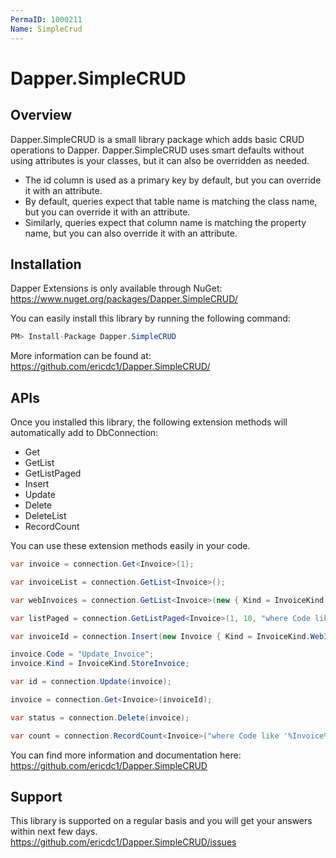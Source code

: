 ```yaml
---
PermaID: 1000211
Name: SimpleCrud
---
```


# Dapper.SimpleCRUD

## Overview
Dapper.SimpleCRUD is a small library package which adds basic CRUD operations to Dapper. Dapper.SimpleCRUD uses smart defaults without using attributes is your classes, but it can also be overridden as needed.

- The id column is used as a primary key by default, but you can override it with an attribute.
- By default, queries expect that table name is matching the class name, but you can override it with an attribute.
- Similarly, queries expect that column name is matching the property name, but you can also override it with an attribute.

## Installation
Dapper Extensions is only available through NuGet: <a href="https://www.nuget.org/packages/Dapper.SimpleCRUD/" target="_blank">https://www.nuget.org/packages/Dapper.SimpleCRUD/</a>

You can easily install this library by running the following command:

```csharp
PM> Install-Package Dapper.SimpleCRUD 
```

More information can be found at: <a href="https://github.com/ericdc1/Dapper.SimpleCRUD/" target="_blank">https://github.com/ericdc1/Dapper.SimpleCRUD/</a>

## APIs
Once you installed this library, the following extension methods will automatically add to DbConnection:

- Get
- GetList
- GetListPaged
- Insert
- Update
- Delete
- DeleteList
- RecordCount

You can use these extension methods easily in your code.

```csharp
var invoice = connection.Get<Invoice>(1);

var invoiceList = connection.GetList<Invoice>();

var webInvoices = connection.GetList<Invoice>(new { Kind = InvoiceKind.WebInvoice });

var listPaged = connection.GetListPaged<Invoice>(1, 10, "where Code like '%Invoice%'", "Code desc");

var invoiceId = connection.Insert(new Invoice { Kind = InvoiceKind.WebInvoice, Code = "Insert_Single_1" });

invoice.Code = "Update_Invoice";
invoice.Kind = InvoiceKind.StoreInvoice;

var id = connection.Update(invoice);

invoice = connection.Get<Invoice>(invoiceId);

var status = connection.Delete(invoice);

var count = connection.RecordCount<Invoice>("where Code like '%Invoice%'");
```

You can find more information and documentation here: <a href="https://github.com/ericdc1/Dapper.SimpleCRUD/" target="_blank">https://github.com/ericdc1/Dapper.SimpleCRUD</a>

## Support
This library is supported on a regular basis and you will get your answers within next few days. <a href="https://github.com/ericdc1/Dapper.SimpleCRUD/issues/">https://github.com/ericdc1/Dapper.SimpleCRUD/issues</a>